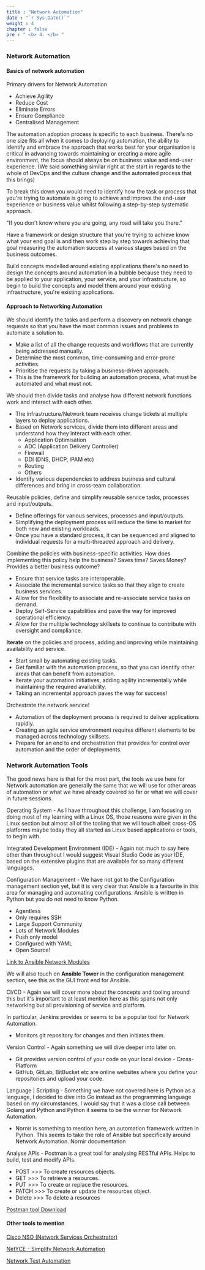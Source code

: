 ```yaml
---
title : "Network Automation"
date : "`r Sys.Date()`"
weight : 4
chapter : false
pre : " <b> 4. </b> "
---
```

### Network Automation
#### Basics of network automation
Primary drivers for Network Automation
- Achieve Agility
- Reduce Cost
- Eliminate Errors
- Ensure Compliance
- Centralised Management

The automation adoption process is specific to each business. There's no one size fits all when it comes to deploying automation, the ability to identify and embrace the approach that works best for your organisation is critical in advancing towards maintaining or creating a more agile environment, the focus should always be on business value and end-user experience. (We said something similar right at the start in regards to the whole of DevOps and the culture change and the automated process that this brings)

To break this down you would need to identify how the task or process that you're trying to automate is going to achieve and improve the end-user experience or business value whilst following a step-by-step systematic approach.

"If you don't know where you are going, any road will take you there."

Have a framework or design structure that you're trying to achieve know what your end goal is and then work step by step towards achieving that goal measuring the automation success at various stages based on the business outcomes.

Build concepts modelled around existing applications there's no need to design the concepts around automation in a bubble because they need to be applied to your application, your service, and your infrastructure, so begin to build the concepts and model them around your existing infrastructure, you're existing applications.

#### Approach to Networking Automation
We should identify the tasks and perform a discovery on network change requests so that you have the most common issues and problems to automate a solution to.

- Make a list of all the change requests and workflows that are currently being addressed manually.
- Determine the most common, time-consuming and error-prone activities.
- Prioritise the requests by taking a business-driven approach.
- This is the framework for building an automation process, what must be automated and what must not.

We should then divide tasks and analyse how different network functions work and interact with each other.

- The infrastructure/Network team receives change tickets at multiple layers to deploy applications.
- Based on Network services, divide them into different areas and understand how they interact with each other.
   + Application Optimisation
   + ADC (Application Delivery Controller)
   + Firewall
   + DDI (DNS, DHCP, IPAM etc)
   + Routing
   + Others
- Identify various dependencies to address business and cultural differences and bring in cross-team collaboration.

Reusable policies, define and simplify reusable service tasks, processes and input/outputs.

- Define offerings for various services, processes and input/outputs.
- Simplifying the deployment process will reduce the time to market for both new and existing workloads.
- Once you have a standard process, it can be sequenced and aligned to individual requests for a multi-threaded approach and delivery.

Combine the policies with business-specific activities. How does implementing this policy help the business? Saves time? Saves Money? Provides a better business outcome?

- Ensure that service tasks are interoperable.
- Associate the incremental service tasks so that they align to create business services.
- Allow for the flexibility to associate and re-associate service tasks on demand.
- Deploy Self-Service capabilities and pave the way for improved operational efficiency.
- Allow for the multiple technology skillsets to continue to contribute with oversight and compliance.

**Iterate** on the policies and process, adding and improving while maintaining availability and service.

- Start small by automating existing tasks.
- Get familiar with the automation process, so that you can identify other areas that can benefit from automation.
- Iterate your automation initiatives, adding agility incrementally while maintaining the required availability.
- Taking an incremental approach paves the way for success!

Orchestrate the network service!

- Automation of the deployment process is required to deliver applications rapidly.
- Creating an agile service environment requires different elements to be managed across technology skillsets.
- Prepare for an end to end orchestration that provides for control over automation and the order of deployments.

### Network Automation Tools
The good news here is that for the most part, the tools we use here for Network automation are generally the same that we will use for other areas of automation or what we have already covered so far or what we will cover in future sessions.

Operating System - As I have throughout this challenge, I am focusing on doing most of my learning with a Linux OS, those reasons were given in the Linux section but almost all of the tooling that we will touch albeit cross-OS platforms maybe today they all started as Linux based applications or tools, to begin with.

Integrated Development Environment (IDE) - Again not much to say here other than throughout I would suggest Visual Studio Code as your IDE, based on the extensive plugins that are available for so many different languages.

Configuration Management - We have not got to the Configuration management section yet, but it is very clear that Ansible is a favourite in this area for managing and automating configurations. Ansible is written in Python but you do not need to know Python.

- Agentless
- Only requires SSH
- Large Support Community
- Lots of Network Modules
- Push only model
- Configured with YAML
- Open Source!

[Link to Ansible Network Modules](https://docs.ansible.com/ansible/2.9/modules/list_of_network_modules.html)

We will also touch on **Ansible Tower** in the configuration management section, see this as the GUI front end for Ansible.

CI/CD - Again we will cover more about the concepts and tooling around this but it's important to at least mention here as this spans not only networking but all provisioning of service and platform.

In particular, Jenkins provides or seems to be a popular tool for Network Automation.

- Monitors git repository for changes and then initiates them.

Version Control - Again something we will dive deeper into later on.

- Git provides version control of your code on your local device - Cross-Platform
- GitHub, GitLab, BitBucket etc are online websites where you define your repositories and upload your code.

Language | Scripting - Something we have not covered here is Python as a language, I decided to dive into Go instead as the programming language based on my circumstances, I would say that it was a close call between Golang and Python and Python it seems to be the winner for Network Automation.

- Nornir is something to mention here, an automation framework written in Python. This seems to take the role of Ansible but specifically around Network Automation. Nornir documentation

Analyse APIs - Postman is a great tool for analysing RESTful APIs. Helps to build, test and modify APIs.

- POST >>> To create resources objects.
- GET >>> To retrieve a resources.
- PUT >>> To create or replace the resources.
- PATCH >>> To create or update the resources object.
- Delete >>> To delete a resources

[Postman tool Download](https://www.postman.com/downloads/)

#### Other tools to mention
[Cisco NSO (Network Services Orchestrator)](https://www.cisco.com/c/en/us/products/cloud-systems-management/network-services-orchestrator/index.html)

[NetYCE - Simplify Network Automation](https://netyce.com/)

[Network Test Automation](https://pubhub.devnetcloud.com/media/genie-feature-browser/docs/#/)